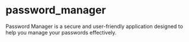# password_manager
Password Manager is a secure and user-friendly application designed to help you manage your passwords effectively.

